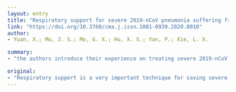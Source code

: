```yaml
---
layout: entry
title: "Respiratory support for severe 2019-nCoV pneumonia suffering from acute respiratory failure: time and strategy"
link: "https://doi.org/10.3760/cma.j.issn.1001-0939.2020.0010"
author:
- Yuan, X.; Mu, J. S.; Mo, G. X.; Hu, X. S.; Yan, P.; Xie, L. X.

summary:
- "the authors introduce their experience on treating severe 2019-nCoV pneumonia patients who suffer respiratory failure. Respiratory support is a very important technique for saving patients who suffering respiratory failure, which can improve oxygenation, reduce mortality. The authors are hopeful for current fighting against 2019-NCoV in China. This paper is hopeful for fighting in China against the technique. Using respiratory support technique is the key point that relating success or failure. In this paper, the authors present their experience. in this paper."

original:
- "Respiratory support is a very important technique for saving severe 2019-nCoV pneumonia patients who suffering respiratory failure, which can improve oxygenation, reduce mortality. Therefore, how to reasonable using respiratory support technique is the key point that relating success or failure. In this paper, the authors introduce their experience on treating severe 2019-nCoV pneumonia, it is hopeful for current fighting against 2019-nCoV in China."
---
```


